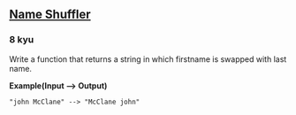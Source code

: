 <h2><a href=https://www.codewars.com/kata/559ac78160f0be07c200005a/train/javascript target="_blank">Name Shuffler</a></h2><h3>8 kyu</h3><p>Write a function that returns a string in which firstname is swapped with last name.</p><p><strong>Example(Input --&gt; Output)</strong></p><pre><code>"john McClane" --&gt; "McClane john"</code></pre>